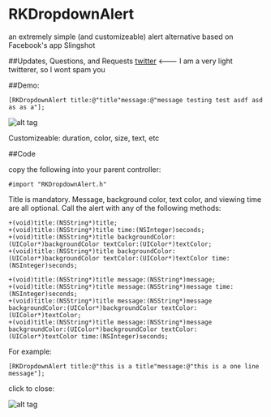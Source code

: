 RKDropdownAlert
======================

an extremely simple (and customizeable) alert alternative based on Facebook's app Slingshot

##Updates, Questions, and Requests
[twitter](https://twitter.com/cwRichardKim) <--- I am a very light twitterer, so I wont spam you

##Demo:
``` objc
[RKDropdownAlert title:@"title"message:@"message testing test asdf asd as as a"];
```
![alt tag](http://i.imgur.com/i5RRpjX.gif?1)

Customizeable: duration, color, size, text, etc

##Code


copy the following into your parent controller:
``` objc
#import "RKDropdownAlert.h"
```

Title is mandatory. Message, background color, text color, and viewing time are all optional. Call the alert with any of the following methods:

``` objc
+(void)title:(NSString*)title;
+(void)title:(NSString*)title time:(NSInteger)seconds;
+(void)title:(NSString*)title backgroundColor:(UIColor*)backgroundColor textColor:(UIColor*)textColor;
+(void)title:(NSString*)title backgroundColor:(UIColor*)backgroundColor textColor:(UIColor*)textColor time:(NSInteger)seconds;

+(void)title:(NSString*)title message:(NSString*)message;
+(void)title:(NSString*)title message:(NSString*)message time:(NSInteger)seconds;
+(void)title:(NSString*)title message:(NSString*)message backgroundColor:(UIColor*)backgroundColor textColor:(UIColor*)textColor;
+(void)title:(NSString*)title message:(NSString*)message backgroundColor:(UIColor*)backgroundColor textColor:(UIColor*)textColor time:(NSInteger)seconds;
```

For example:
``` objc
[RKDropdownAlert title:@"this is a title"message:@"this is a one line message"];
```

click to close:

![alt tag](http://i.imgur.com/GaVlsT0.gif?1)
